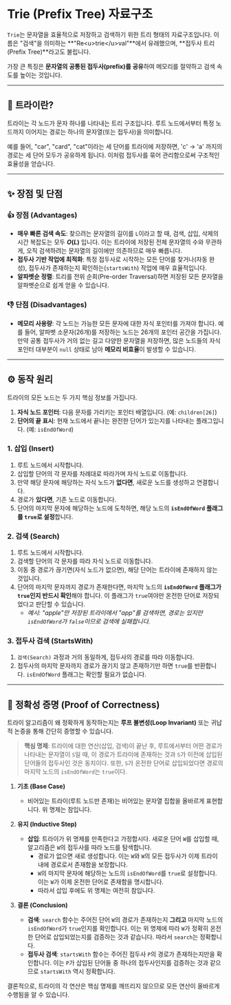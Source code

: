 # Trie (Prefix Tree) 자료구조

`Trie`는 문자열을 효율적으로 저장하고 검색하기 위한 트리 형태의 자료구조입니다. 이름은 "검색"을 의미하는 \*\*"Re\<u\>trie\</u\>val"\*\*에서 유래했으며, \*\*접두사 트리(Prefix Tree)\*\*라고도 불립니다.

가장 큰 특징은 **문자열의 공통된 접두사(prefix)를 공유**하여 메모리를 절약하고 검색 속도를 높이는 것입니다.

-----

## 🤔 트라이란?

트라이는 각 노드가 문자 하나를 나타내는 트리 구조입니다. 루트 노드에서부터 특정 노드까지 이어지는 경로는 하나의 문자열(또는 접두사)을 의미합니다.

예를 들어, "car", "card", "cat"이라는 세 단어를 트라이에 저장하면, 'c' -\> 'a' 까지의 경로는 세 단어 모두가 공유하게 됩니다. 이처럼 접두사를 묶어 관리함으로써 구조적인 효율성을 얻습니다.

-----

## ✨ 장점 및 단점

### 👍 장점 (Advantages)

  * **매우 빠른 검색 속도**: 찾으려는 문자열의 길이를 `L`이라고 할 때, 검색, 삽입, 삭제의 시간 복잡도는 모두 **$O(L)$** 입니다. 이는 트라이에 저장된 전체 문자열의 수와 무관하게, 오직 검색하려는 문자열의 길이에만 의존하므로 매우 빠릅니다.
  * **접두사 기반 작업에 최적화**: 특정 접두사로 시작하는 모든 단어를 찾거나(자동 완성), 접두사가 존재하는지 확인하는(`startsWith`) 작업에 매우 효율적입니다.
  * **알파벳순 정렬**: 트리를 전위 순회(Pre-order Traversal)하면 저장된 모든 문자열을 알파벳순으로 쉽게 얻을 수 있습니다.

### 👎 단점 (Disadvantages)

  * **메모리 사용량**: 각 노드는 가능한 모든 문자에 대한 자식 포인터를 가져야 합니다. 예를 들어, 알파벳 소문자(26개)를 저장하는 노드는 26개의 포인터 공간을 가집니다. 만약 공통 접두사가 거의 없는 길고 다양한 문자열을 저장하면, 많은 노드들의 자식 포인터 대부분이 `null` 상태로 남아 **메모리 비효율**이 발생할 수 있습니다.

-----

## ⚙️ 동작 원리

트라이의 모든 노드는 두 가지 핵심 정보를 가집니다.

1.  **자식 노드 포인터**: 다음 문자를 가리키는 포인터 배열입니다. (예: `children[26]`)
2.  **단어의 끝 표시**: 현재 노드에서 끝나는 완전한 단어가 있는지를 나타내는 플래그입니다. (예: `isEndOfWord`)

### 1\. 삽입 (Insert)

1.  루트 노드에서 시작합니다.
2.  삽입할 단어의 각 문자를 차례대로 따라가며 자식 노드로 이동합니다.
3.  만약 해당 문자에 해당하는 자식 노드가 **없다면**, 새로운 노드를 생성하고 연결합니다.
4.  경로가 **있다면**, 기존 노드로 이동합니다.
5.  단어의 마지막 문자에 해당하는 노드에 도착하면, 해당 노드의 **`isEndOfWord` 플래그를 `true`로 설정**합니다.

### 2\. 검색 (Search)

1.  루트 노드에서 시작합니다.
2.  검색할 단어의 각 문자를 따라 자식 노드로 이동합니다.
3.  이동 중 경로가 끊기면(자식 노드가 없으면), 해당 단어는 트라이에 존재하지 않는 것입니다.
4.  단어의 마지막 문자까지 경로가 존재한다면, 마지막 노드의 **`isEndOfWord` 플래그가 `true`인지 반드시 확인**해야 합니다. 이 플래그가 `true`여야만 온전한 단어로 저장되었다고 판단할 수 있습니다.
      * *예시: "apple"만 저장된 트라이에서 "app"를 검색하면, 경로는 있지만 `isEndOfWord`가 `false`이므로 검색에 실패합니다.*

### 3\. 접두사 검색 (StartsWith)

1.  `검색(Search)` 과정과 거의 동일하게, 접두사의 경로를 따라 이동합니다.
2.  접두사의 마지막 문자까지 경로가 끊기지 않고 존재하기만 하면 `true`를 반환합니다. `isEndOfWord` 플래그는 확인할 필요가 없습니다.

-----

## 🧐 정확성 증명 (Proof of Correctness)

트라이 알고리즘이 왜 정확하게 동작하는지는 **루프 불변성(Loop Invariant)** 또는 귀납적 논증을 통해 간단히 증명할 수 있습니다.

> **핵심 명제**: 트라이에 대한 연산(삽입, 검색)이 끝난 후, 루트에서부터 어떤 경로가 나타내는 문자열이 `S`일 때, 이 경로가 트라이에 존재하는 것과 `S`가 이전에 삽입된 단어들의 접두사인 것은 동치이다. 또한, `S`가 온전한 단어로 삽입되었다면 경로의 마지막 노드의 `isEndOfWord`는 `true`이다.

1.  **기초 (Base Case)**

      * 비어있는 트라이(루트 노드만 존재)는 비어있는 문자열 집합을 올바르게 표현합니다. 위 명제는 참입니다.

2.  **유지 (Inductive Step)**

      * **삽입**: 트라이가 위 명제를 만족한다고 가정합시다. 새로운 단어 `W`를 삽입할 때, 알고리즘은 `W`의 접두사를 따라 노드를 탐색합니다.
          * 경로가 없으면 새로 생성합니다. 이는 `W`와 `W`의 모든 접두사가 이제 트라이 내에 경로로서 존재함을 보장합니다.
          * `W`의 마지막 문자에 해당하는 노드의 `isEndOfWord`를 `true`로 설정합니다. 이는 `W`가 이제 온전한 단어로 존재함을 명시합니다.
          * 따라서 삽입 후에도 위 명제는 여전히 참입니다.

3.  **결론 (Conclusion)**

      * **검색**: `search` 함수는 주어진 단어 `W`의 경로가 존재하는지 **그리고** 마지막 노드의 `isEndOfWord`가 `true`인지를 확인합니다. 이는 위 명제에 따라 `W`가 정확히 온전한 단어로 삽입되었는지를 검증하는 것과 같습니다. 따라서 `search`는 정확합니다.
      * **접두사 검색**: `startsWith` 함수는 주어진 접두사 `P`의 경로가 존재하는지만을 확인합니다. 이는 `P`가 삽입된 단어들 중 하나의 접두사인지를 검증하는 것과 같으므로 `startsWith` 역시 정확합니다.

결론적으로, 트라이의 각 연산은 핵심 명제를 깨뜨리지 않으므로 모든 연산이 올바르게 수행됨을 알 수 있습니다.